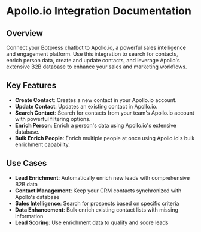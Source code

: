 # Apollo.io Integration Documentation

## Overview

Connect your Botpress chatbot to Apollo.io, a powerful sales intelligence and engagement platform. Use this integration to search for contacts, enrich person data, create and update contacts, and leverage Apollo's extensive B2B database to enhance your sales and marketing workflows.

## Key Features

- **Create Contact**: Creates a new contact in your Apollo.io account.
- **Update Contact**: Updates an existing contact in Apollo.io.
- **Search Contact**: Search for contacts from your team's Apollo.io account with powerful filtering options.
- **Enrich Person**: Enrich a person's data using Apollo.io's extensive database.
- **Bulk Enrich People**: Enrich multiple people at once using Apollo.io's bulk enrichment capability.

## Use Cases

- **Lead Enrichment**: Automatically enrich new leads with comprehensive B2B data
- **Contact Management**: Keep your CRM contacts synchronized with Apollo's database
- **Sales Intelligence**: Search for prospects based on specific criteria
- **Data Enhancement**: Bulk enrich existing contact lists with missing information
- **Lead Scoring**: Use enrichment data to qualify and score leads
